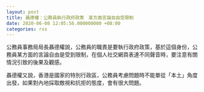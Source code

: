 ```yaml
---
layout: post
title: 聶德權：公務員執行政府政策　某方面言論自由受限制
date: 2020-06-08 12:05:56.000000000 +08:00
categories: rss
---
```


公務員事務局局長聶德權說，公務員的職責是要執行政府政策，基於這個身份，公務員某方面的言論自由是受到限制，在個人社交網頁表達不同聲音時，要注意有關情況引致的後果及觀感。

聶德權又說，香港是國家的特別行政區，公務員考慮問題時不能單從「本土」角度出發，如果對內地採取敵視和抗拒的態度，會有很大問題。
